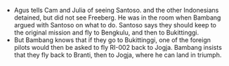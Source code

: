 - Agus tells Cam and Julia of seeing Santoso. and the other Indonesians detained, but did not see Freeberg. He was in the room when Bambang argued with Santoso on what to do. Santoso says they should keep to the original mission and fly to Bengkulu, and then to Bukittinggi. 
- But Bambang knows that if they go to Bukittinggi, one of the foreign pilots would then be asked to fly RI-002 back to Jogja. Bambang insists that they fly back to Branti, then to Jogja, where he can land in triumph. 